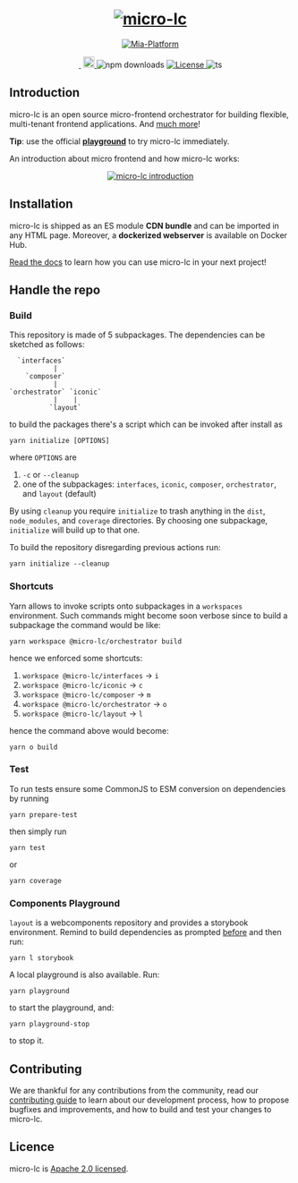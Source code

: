 <h1 align="center">
  <a href="https://micro-lc.io"><img src="https://micro-lc.io/img/logo-light.png" alt="micro-lc"></a>
</h1>

<p align="center">
    <a href="https://mia-platform.eu/?utm_source=referral&utm_medium=github&utm_campaign=micro-lc"><img src="https://img.shields.io/badge/Supported%20by-Mia--Platform-green?style=for-the-badge&link=https://mia-platform.eu/&color=DE0D92&labelColor=214147" alt="Mia-Platform" /></a>
</p>

<p align="center">
  <a href="https://www.jsdelivr.com/package/npm/@micro-lc/orchestrator">
    <img src="https://data.jsdelivr.com/v1/package/npm/@micro-lc/orchestrator/badge?style=rounded" alt="" />
  </a>
  <a>
    <img src="https://github.com/micro-lc/micro-lc/actions/workflows/main.yml/badge.svg?branch=main" alt="" />
  </a>
  <a href="https://badge.fury.io/js/@micro-lc%2Forchestrator">
    <img src="https://badge.fury.io/js/@micro-lc%2Forchestrator.svg" alt="npm version" height="20">
  </a>
  <a>
    <img src="https://img.shields.io/npm/dm/@micro-lc/orchestrator.svg" alt="npm downloads" />
  </a>
  <a href="https://opensource.org/licenses/Apache-2.0">
    <img alt="License" src="https://img.shields.io/badge/License-Apache_2.0-blue.svg" />
  </a>
  <a>
    <img alt="ts" src="https://badgen.net/badge/-/TypeScript/blue?icon=typescript&label" />
  </a>
</p>

## Introduction

micro-lc is an open source micro-frontend orchestrator for building flexible, multi-tenant frontend applications.
And [much more](https://micro-lc.io/)!

**Tip**: use the official **[playground](https://micro-lc.io/playground/)** to try micro-lc immediately.

An introduction about micro frontend and how micro-lc works:

<div align="center">
  <a href="https://www.youtube.com/watch?v=QumadjC2krU"><img src="https://img.youtube.com/vi/QumadjC2krU/0.jpg" alt="micro-lc introduction"></a>
</div>

## Installation

micro-lc is shipped as an ES module **CDN bundle** and can be imported in any HTML page. Moreover, a **dockerized 
webserver** is available on Docker Hub.

[Read the docs](https://micro-lc.github.io/docs/getting-started) to learn how you can use micro-lc in your
next project!

## Handle the repo

### Build

This repository is made of 5 subpackages. The dependencies can be sketched as follows:

```
  `interfaces`
           |
    `composer`
           |
`orchestrator` `iconic`
           |    |
          `layout`
```

to build the packages there's a script which can be invoked after install as

```shell
yarn initialize [OPTIONS]
```

where `OPTIONS` are

1. `-c` or `--cleanup`
2. one of the subpackages: `interfaces`, `iconic`, `composer`, `orchestrator`, and `layout` (default)

By using `cleanup` you require `initialize` to trash anything in the `dist`, `node_modules`, and `coverage` directories.
By choosing one subpackage, `initialize` will build up to that one.

To build the repository disregarding previous actions run:

```shell
yarn initialize --cleanup
```

### Shortcuts

Yarn allows to invoke scripts onto subpackages in a `workspaces` environment. Such commands might
become soon verbose since to build a subpackage the command would be like:

```shell
yarn workspace @micro-lc/orchestrator build
```

hence we enforced some shortcuts:

1. `workspace @micro-lc/interfaces` -> `i`
2. `workspace @micro-lc/iconic` -> `c`
3. `workspace @micro-lc/composer` -> `m`
4. `workspace @micro-lc/orchestrator` -> `o`
5. `workspace @micro-lc/layout` -> `l`

hence the command above would become:

```shell
yarn o build
```

### Test

To run tests ensure some CommonJS to ESM conversion on dependencies by running

```shell
yarn prepare-test
```

then simply run

```shell
yarn test
```

or

```shell
yarn coverage
```

### Components Playground

`layout` is a webcomponents repository and provides a storybook environment.
Remind to build dependencies as prompted [before](#build) and then run:

```shell
yarn l storybook
```

A local playground is also available. Run:

```shell
yarn playground
```

to start the playground, and:

```shell
yarn playground-stop
```
to stop it.

## Contributing

We are thankful for any contributions from the community, read our [contributing guide](./CONTRIBUTING.md) to learn
about our development process, how to propose bugfixes and improvements, and how to build and test your changes to
micro-lc.

## Licence

micro-lc is [Apache 2.0 licensed](https://www.apache.org/licenses/LICENSE-2.0).
